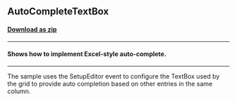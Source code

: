 ## AutoCompleteTextBox
#### [Download as zip](https://minhaskamal.github.io/DownGit/#/home?url=https://github.com/GrapeCity/ComponentOne-WinForms-Samples/tree/master/NetFramework\FlexGrid\CS\AutoCompleteTextBox)
____
#### Shows how to implement Excel-style auto-complete.
____
The sample uses the SetupEditor event to configure the TextBox used by the grid to provide auto completion based on other entries in the same column. 